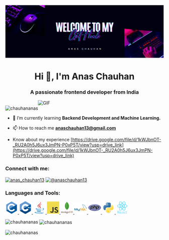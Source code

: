 ![logo](https://github.com/ChauhanAnas/ChauhanAnas/blob/main/bg.png)
<h1 align="center">Hi 👋, I'm Anas Chauhan</h1>
<h3 align="center">A passionate frontend developer from India</h3>

<img align="right" alt="GIF" width="400px" src="https://user-images.githubusercontent.com/55389276/140866485-8fb1c876-9a8f-4d6a-98dc-08c4981eaf70.gif">

<p align="left"> <img src="https://komarev.com/ghpvc/?username=chauhananas&label=Profile%20views&color=0e75b6&style=flat" alt="chauhananas" /> </p>

- 🌱 I’m currently learning **Backend Development and Machine Learning.**

- 📫 How to reach me **anaschauhan13@gmail.com**

- Know about my experience [https://drive.google.com/file/d/1kWJbnOT-_RU2A0h5J6ux3JmPN-P0xP5T/view?usp=drive_link](https://drive.google.com/file/d/1kWJbnOT-_RU2A0h5J6ux3JmPN-P0xP5T/view?usp=drive_link)

<h3 align="left">Connect with me:</h3>
<p align="left">
<a href="https://instagram.com/anas_chauhan13" target="blank"><img align="center" src="https://raw.githubusercontent.com/rahuldkjain/github-profile-readme-generator/master/src/images/icons/Social/instagram.svg" alt="anas_chauhan13" height="30" width="40" /></a>
<a href="https://www.hackerrank.com/@anaschauhan13" target="blank"><img align="center" src="https://raw.githubusercontent.com/rahuldkjain/github-profile-readme-generator/master/src/images/icons/Social/hackerrank.svg" alt="@anaschauhan13" height="30" width="40" /></a>
</p>

<h3 align="left">Languages and Tools:</h3>
<p align="left"> <a href="https://www.cprogramming.com/" target="_blank" rel="noreferrer"> <img src="https://raw.githubusercontent.com/devicons/devicon/master/icons/c/c-original.svg" alt="c" width="40" height="40"/> </a> <a href="https://www.w3schools.com/cpp/" target="_blank" rel="noreferrer"> <img src="https://raw.githubusercontent.com/devicons/devicon/master/icons/cplusplus/cplusplus-original.svg" alt="cplusplus" width="40" height="40"/> </a> <a href="https://www.java.com" target="_blank" rel="noreferrer"> <img src="https://raw.githubusercontent.com/devicons/devicon/master/icons/java/java-original.svg" alt="java" width="40" height="40"/> </a> <a href="https://developer.mozilla.org/en-US/docs/Web/JavaScript" target="_blank" rel="noreferrer"> <img src="https://raw.githubusercontent.com/devicons/devicon/master/icons/javascript/javascript-original.svg" alt="javascript" width="40" height="40"/> </a> <a href="https://www.mongodb.com/" target="_blank" rel="noreferrer"> <img src="https://raw.githubusercontent.com/devicons/devicon/master/icons/mongodb/mongodb-original-wordmark.svg" alt="mongodb" width="40" height="40"/> </a> <a href="https://www.mysql.com/" target="_blank" rel="noreferrer"> <img src="https://raw.githubusercontent.com/devicons/devicon/master/icons/mysql/mysql-original-wordmark.svg" alt="mysql" width="40" height="40"/> </a> <a href="https://www.php.net" target="_blank" rel="noreferrer"> <img src="https://raw.githubusercontent.com/devicons/devicon/master/icons/php/php-original.svg" alt="php" width="40" height="40"/> </a> <a href="https://www.python.org" target="_blank" rel="noreferrer"> <img src="https://raw.githubusercontent.com/devicons/devicon/master/icons/python/python-original.svg" alt="python" width="40" height="40"/> </a> <a href="https://reactjs.org/" target="_blank" rel="noreferrer"> <img src="https://raw.githubusercontent.com/devicons/devicon/master/icons/react/react-original-wordmark.svg" alt="react" width="40" height="40"/> </a> <a href="https://www.ruby-lang.org/en/" target="_blank" rel="noreferrer">  </a> </p>

<p><img align="left" src="https://github-readme-stats.vercel.app/api/top-langs?username=chauhananas&show_icons=true&locale=en&layout=compact" alt="chauhananas" /></p>

<p>&nbsp;<img align="center" src="https://github-readme-stats.vercel.app/api?username=chauhananas&show_icons=true&locale=en" alt="chauhananas" /></p>

<p><img align="center" src="https://github-readme-streak-stats.herokuapp.com/?user=chauhananas&" alt="chauhananas" /></p>
